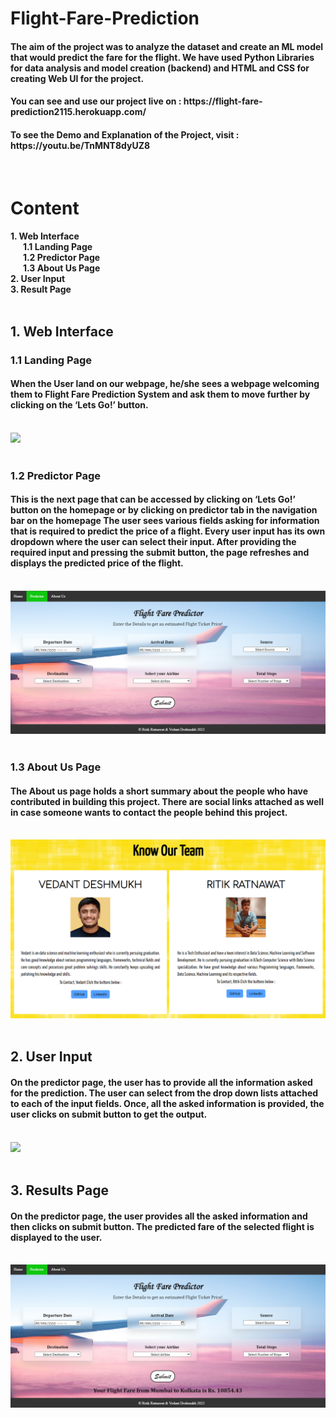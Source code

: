 <h1>Flight-Fare-Prediction</h1>

<h4>The aim of the project was to analyze the dataset and create an ML model that would predict the fare for the flight. We have used Python Libraries for data analysis and model creation (backend) and HTML and CSS for creating Web UI for the project.</h4>

<h4>You can see and use our project live on : https://flight-fare-prediction2115.herokuapp.com/</h4>
<h4>To see the Demo and Explanation of the Project, visit : https://youtu.be/TnMNT8dyUZ8</h4>
<br>

<h1>Content</h1>
<h4>
1. Web Interface<br>
&nbsp&nbsp&nbsp&nbsp&nbsp&nbsp1.1 Landing Page<br> 
&nbsp&nbsp&nbsp&nbsp&nbsp&nbsp1.2 Predictor Page<br> 
&nbsp&nbsp&nbsp&nbsp&nbsp&nbsp1.3 About Us Page<br> 
2. User Input<br>
3. Result Page<br><br>
</h4>

<h2>1. Web Interface</h2>
<h3>1.1 Landing Page</h3>
<h4>When the User land on our webpage, he/she sees a webpage welcoming them to Flight Fare Prediction System and ask them to move further by clicking on the ‘Lets Go!’ button.</h4>
<br>
<img src = "https://user-images.githubusercontent.com/89390696/173227741-62ba6915-fb47-4772-8554-7c8e9ac7df9c.png">
<br><br>

<h3>1.2 Predictor Page</h3>
<h4>This is the next page that can be accessed by clicking on ‘Lets Go!’ button on the homepage or by clicking on predictor tab in the navigation bar on the homepage
The user sees various fields asking for information that is required to predict the price of a flight. Every user input has its own dropdown where the user can select their input.
After providing the required input and pressing the submit button, the page refreshes and displays the predicted price of the flight.</h4>
<br>
<img src = "https://github.com/RitikRatnawat/Flight-Fare-Prediction/blob/90ba410ad7168da23b25c58fd8dd1b1e218ea24b/static/images/Predictor%20Page.png">
<br><br>

<h3>1.3 About Us Page</h3>
<h4>The About us page holds a short summary about the people who have contributed in building this project. There are social links attached as well in case someone wants to contact the people behind this project.</h4>
<br>
<img src = "https://github.com/RitikRatnawat/Flight-Fare-Prediction/blob/d0badd766984d5569255712494f3dbfe278fd174/static/images/About%20Us%20Page.png">
<br><br>
  
<h2>2. User Input</h2>
<h4>On the predictor page, the user has to provide all the information asked for the prediction. The user can select from the drop down lists attached to each of the input fields. Once, all the asked information is provided, the user clicks on submit button to get the output.</h4>
<br>
<img src = "https://user-images.githubusercontent.com/89390696/173227741-62ba6915-fb47-4772-8554-7c8e9ac7df9c.png">
<br><br>

<h2>3. Results Page</h2>
<h4>On the predictor page, the user provides all the asked information and then clicks on submit button. The predicted fare of the selected flight is displayed to the user.</h4>
<br>
<img src = "https://github.com/RitikRatnawat/Flight-Fare-Prediction/blob/4a87f498af2235372e455285c6dbb6c6947252f1/static/images/Predictor%20Page%20with%20Output.png">
<br><br>
